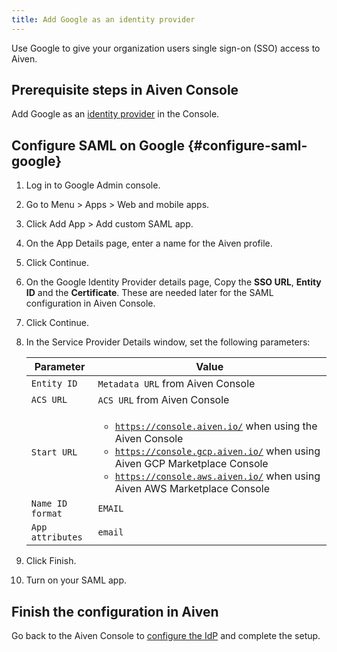 ```yaml
---
title: Add Google as an identity provider
---
```


Use Google to give your organization users single sign-on (SSO) access
to Aiven.

## Prerequisite steps in Aiven Console

Add Google as an
[identity provider](/docs/platform/howto/saml/add-identity-providers#add-idp-aiven-console) in the Console.

## Configure SAML on Google {#configure-saml-google}

1. Log in to Google Admin console.

1. Go to Menu \> Apps \> Web and mobile apps.

1. Click Add App \> Add custom SAML app.

1. On the App Details page, enter a name for the Aiven profile.

1. Click Continue.

1. On the Google Identity Provider details page, Copy the **SSO URL**,
    **Entity ID** and the **Certificate**. These are needed later for
    the SAML configuration in Aiven Console.

1. Click Continue.

1. In the Service Provider Details window, set the following
    parameters:

    | Parameter        | Value                             |
    | ---------------- | --------------------------------- |
    | `Entity ID`      | `Metadata URL` from Aiven Console |
    | `ACS URL`        | `ACS URL` from Aiven Console      |
    | `Start URL`      | <ul><li><code>https://console.aiven.io/</code> when using the Aiven Console</li> <li><code>https://console.gcp.aiven.io/</code> when using Aiven GCP Marketplace Console</li> <li><code>https://console.aws.aiven.io/</code> when using Aiven AWS Marketplace Console</li></ul>          |
    | `Name ID format` | `EMAIL`                           |
    | `App attributes` | `email`                           |

1. Click Finish.

1. Turn on your SAML app.

## Finish the configuration in Aiven

Go back to the Aiven Console to
[configure the IdP](/docs/platform/howto/saml/add-identity-providers#configure-idp-aiven-console) and complete the setup.
